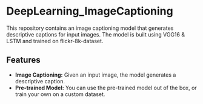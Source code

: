 # DeepLearning_ImageCaptioning

This repository contains an image captioning model that generates descriptive captions for input images. The model is built using VGG16 & LSTM and trained on flickr-8k-dataset.

## Features

- **Image Captioning:** Given an input image, the model generates a descriptive caption.
- **Pre-trained Model:** You can use the pre-trained model out of the box, or train your own on a custom dataset.


